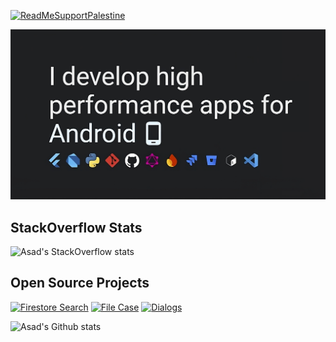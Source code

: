 [![ReadMeSupportPalestine](https://github.com/Safouene1/support-palestine-banner/blob/master/banner-support.svg)](https://github.com/Safouene1/support-palestine-banner)

[![Website Preview](https://github.com/asadamatic/asadamatic/blob/master/assets/header_image.png)](https://asadamatic.web.app)

## StackOverflow Stats
![Asad's StackOverflow stats](https://stackoverflow.com/users/flair/10285344.png?theme=clean)

## Open Source Projects
[![Firestore Search](https://github-readme-stats.vercel.app/api/pin/?username=asadamatic&repo=firestore_search)](https://github.com/asadamatic/firestore_search)
[![File Case](https://github-readme-stats.vercel.app/api/pin/?username=asadamatic&repo=file_case)](https://github.com/asadamatic/file_case)
[![Dialogs](https://github-readme-stats.vercel.app/api/pin/?username=asadamatic&repo=dialogs)](https://github.com/asadamatic/dialogs)

![Asad's Github stats](https://github-readme-stats.vercel.app/api/top-langs?username=asadamatic&&layout=compact)
